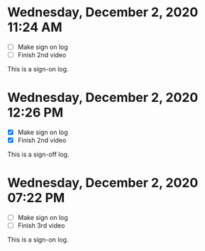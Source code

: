 # Wednesday, December  2, 2020 11:24 AM
- [ ] Make sign on log
- [ ] Finish 2nd video

This is a sign-on log.

# Wednesday, December  2, 2020 12:26 PM
- [X] Make sign on log
- [X] Finish 2nd video

This is a sign-off log.

# Wednesday, December  2, 2020 07:22 PM
- [ ] Make sign on log
- [ ] Finish 3rd video

This is a sign-on log.


